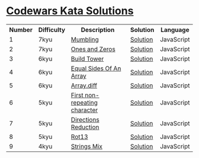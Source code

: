 # [Codewars Kata Solutions](https://www.codewars.com/users/dicodingru/completed)

<table border="0" style="width:100%;">
  <tr>
    <th>Number</th>
    <th>Difficulty</th>
    <th>Description</th>
    <th>Solution</th>
    <th>Language</th>
  </tr>
  <tr>
    <td>1</td>
    <td>7kyu</td>
    <td><a href="./kata/7kyu/mumbling.md">Mumbling</a></td>
    <td><a href="./kata/7kyu/mumbling.js">Solution</a></td>
    <td>JavaScript</td>
  </tr>
  <tr>
    <td>2</td>
    <td>7kyu</td>
    <td><a href="./kata/7kyu/ones-and-zeros.md">Ones and Zeros</a></td>
    <td><a href="./kata/7kyu/ones-and-zeros.js">Solution</a></td>
    <td>JavaScript</td>
  </tr>
  <tr>
    <td>3</td>
    <td>6kyu</td>
    <td><a href="./kata/6kyu/build-tower.md">Build Tower</a></td>
    <td><a href="./kata/6kyu/build-tower.js">Solution</a></td>
    <td>JavaScript</td>
  </tr>
  <tr>
    <td>4</td>
    <td>6kyu</td>
    <td><a href="./kata/6kyu/equal-sides-of-an-array.md">Equal Sides Of An Array</a></td>
    <td><a href="./kata/6kyu/equal-sides-of-an-array.js">Solution</a></td>
    <td>JavaScript</td>
  </tr>
  <tr>
    <td>5</td>
    <td>6kyu</td>
    <td><a href="./kata/6kyu/array-dot-diff.md">Array.diff</a></td>
    <td><a href="./kata/6kyu/array-dot-diff.js">Solution</a></td>
    <td>JavaScript</td>
  </tr>
  <tr>
    <td>6</td>
    <td>5kyu</td>
    <td><a href="./kata/5kyu/first-non-repeating-character.md">First non-repeating character</a></td>
    <td><a href="./kata/5kyu/first-non-repeating-character.js">Solution</a></td>
    <td>JavaScript</td>
  </tr>
  <tr>
    <td>7</td>
    <td>5kyu</td>
    <td><a href="./kata/5kyu/directions-reduction.md">Directions Reduction</a></td>
    <td><a href="./kata/5kyu/directions-reduction.js">Solution</a></td>
    <td>JavaScript</td>
  </tr>
  <tr>
    <td>8</td>
    <td>5kyu</td>
    <td><a href="./kata/5kyu/rot13-1.md">Rot13</a></td>
    <td><a href="./kata/5kyu/rot13-1.js">Solution</a></td>
    <td>JavaScript</td>
  </tr>
  <tr>
    <td>9</td>
    <td>4kyu</td>
    <td><a href="./kata/4kyu/strings-mix.md">Strings Mix</a></td>
    <td><a href="./kata/4kyu/strings-mix.js">Solution</a></td>
    <td>JavaScript</td>
  </tr>
</table>

